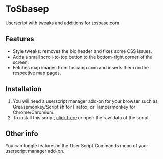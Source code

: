 # ToSbasep
Userscript with tweaks and additions for tosbase.com

## Features
* Style tweaks: removes the big header and fixes some CSS issues.
* Adds a small scroll-to-top button to the bottom-right corner of the screen.
* Fetches map images from toscamp.com and inserts them on the respective map pages.

## Installation
1. You will need a userscript manager add-on for your browser such as Greasemonkey/Scriptish for Firefox, or Tampermonkey for Chrome/Chromium.
2. To install this script, [click here](https://github.com/v0x76/ToSbasep/raw/master/ToSbase+.user.js) or open the raw data of the script.

## Other info
You can toggle features in the User Script Commands menu of your userscript manager add-on.
